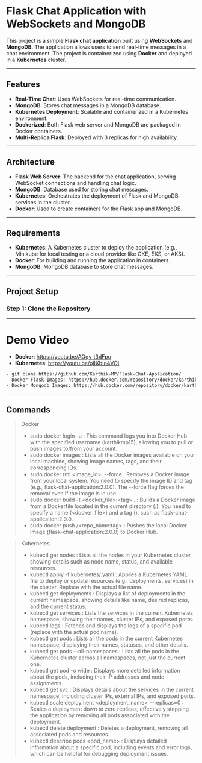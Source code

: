 # Flask Chat Application with WebSockets and MongoDB

This project is a simple **Flask chat application** built using **WebSockets** and **MongoDB**. The application allows users to send real-time messages in a chat environment. The project is containerized using **Docker** and deployed in a **Kubernetes** cluster.

---

## Features

- **Real-Time Chat**: Uses WebSockets for real-time communication.
- **MongoDB**: Stores chat messages in a MongoDB database.
- **Kubernetes Deployment**: Scalable and containerized in a Kubernetes environment.
- **Dockerized**: Both Flask web server and MongoDB are packaged in Docker containers.
- **Multi-Replica Flask**: Deployed with 3 replicas for high availability.
  
---

## Architecture

- **Flask Web Server**: The backend for the chat application, serving WebSocket connections and handling chat logic.
- **MongoDB**: Database used for storing chat messages.
- **Kubernetes**: Orchestrates the deployment of Flask and MongoDB services in the cluster.
- **Docker**: Used to create containers for the Flask app and MongoDB.

---

## Requirements

- **Kubernetes**: A Kubernetes cluster to deploy the application (e.g., Minikube for local testing or a cloud provider like GKE, EKS, or AKS).
- **Docker**: For building and running the application in containers.
- **MongoDB**: MongoDB database to store chat messages.

---

## Project Setup

### Step 1: Clone the Repository
---

# Demo Video
- **Docker**: https://youtu.be/AQqv_t3dFpo
- **Kubernetes**: https://youtu.be/ojIXbIo4VOI
```bash
- git clone https://github.com/Karthik-MP/Flask-Chat-Application/
- Docker Flask Images: https://hub.docker.com/repository/docker/karthikmp15/flask-chat-application/
- Docker Mongodb Images: https://hub.docker.com/repository/docker/karthikmp15/mongodb/
```
---

## Commands
> Docker
> - sudo docker login -u <username> : This command logs you into Docker Hub with the specified username (karthikmp15), allowing you to pull or push images to/from your account.
> - sudo docker images : Lists all the Docker images available on your local machine, showing image names, tags, and their corresponding IDs.
> - sudo docker rmi <image_id>:<tag> --force : Removes a Docker image from your local system. You need to specify the image ID and tag (e.g., flask-chat-application:2.0.0). The --force flag forces the removal even if the image is in use.
> - sudo docker build -t <docker_file>:\<tag> . : Builds a Docker image from a Dockerfile located in the current directory (.). You need to specify a name (<docker_file>) and a tag (<tag>), such as flask-chat-application:2.0.0.
> - sudo docker push <username>/<repo_name:tag> : Pushes the local Docker image (flask-chat-application:2.0.0) to Docker Hub.

> Kubernetes
> - kubectl get nodes : Lists all the nodes in your Kubernetes cluster, showing details such as node name, status, and available resources.
> - kubectl apply -f kubernetes/<name>.yaml : Applies a Kubernetes YAML file to deploy or update resources (e.g., deployments, services) in the cluster. Replace <name> with the actual file name.
> - kubectl get deployments : Displays a list of deployments in the current namespace, showing details like name, desired replicas, and the current status.
> - kubectl get services : Lists the services in the current Kubernetes namespace, showing their names, cluster IPs, and exposed ports.
> - kubectl logs <pod-name> : Fetches and displays the logs of a specific pod (replace <pod-name> with the actual pod name).
> - kubectl get pods : Lists all the pods in the current Kubernetes namespace, displaying their names, statuses, and other details.
> - kubectl get pods --all-namespaces : Lists all the pods in the Kubernetes cluster across all namespaces, not just the current one.
> - kubectl get pod -o wide : Displays more detailed information about the pods, including their IP addresses and node assignments.
> - kubectl get svc : Displays details about the services in the current namespace, including cluster IPs, external IPs, and exposed ports.
> - kubectl scale deployment <deployment_name> --replicas=0 : Scales a deployment down to zero replicas, effectively stopping the application by removing all pods associated with the deployment.
> - kubectl delete deployment <deployment-name> : Deletes a deployment, removing all associated pods and resources.
> - kubectl describe pods <pod_name> : Displays detailed information about a specific pod, including events and error logs, which can be helpful for debugging deployment issues.







